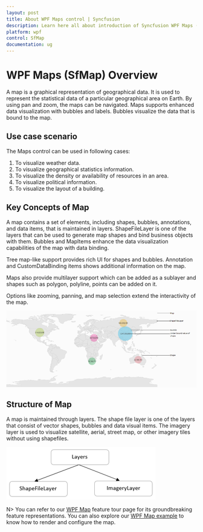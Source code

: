 ```yaml
---
layout: post
title: About WPF Maps control | Syncfusion
description: Learn here all about introduction of Syncfusion WPF Maps (SfMap) control, its elements and more details.
platform: wpf
control: SfMap
documentation: ug
---
```


# WPF Maps (SfMap) Overview

A map is a graphical representation of geographical data. It is used to represent the statistical data of a particular geographical area on Earth. By using pan and zoom, the maps can be navigated. Maps supports enhanced data visualization with bubbles and labels. Bubbles visualize the data that is bound to the map.

## Use case scenario

The Maps control can be used in following cases:

1. To visualize weather data.
2. To visualize geographical statistics information.
3. To visualize the density or availability of resources in an area.
4. To visualize political information.
5. To visualize the layout of a building.

## Key Concepts of Map


A map contains a set of elements, including shapes, bubbles, annotations, and data items, that is maintained in layers. ShapeFileLayer is one of the layers that can be used to generate map shapes and bind business objects with them. Bubbles and MapItems enhance the data visualization capabilities of the map with data binding.

Tree map-like support provides rich UI for shapes and bubbles. Annotation and CustomDataBinding items shows additional information on the map.

Maps also provide multilayer support which can be added as a sublayer and shapes such as polygon, polyline, points can be added on it.

Options like zooming, panning, and map selection extend the interactivity of the map.

![Maps - Overview](Overview_images/Overview_img1.png)


## Structure of Map

A map is maintained through layers. The shape file layer is one of the layers that consist of vector shapes, bubbles and data visual items. The imagery layer is used to visualize satellite, aerial, street map, or other imagery tiles without using shapefiles.

![Maps - Overview](Overview_images/Overview_SfMap_Shape_layers.png)

N> You can refer to our [WPF Map](https://www.syncfusion.com/wpf-controls/map) feature tour page for its groundbreaking feature representations. You can also explore our [WPF Map example](https://github.com/syncfusion/wpf-demos/tree/master/map) to know how to render and configure the map.

